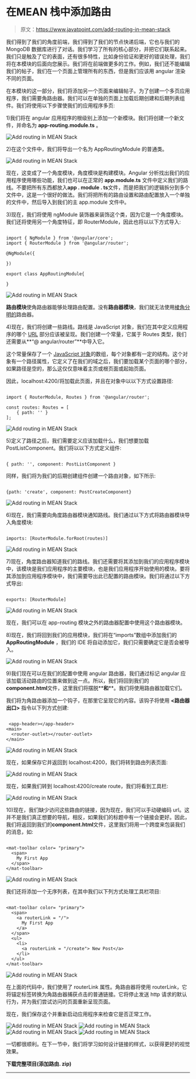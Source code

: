 # 在MEAN 栈中添加路由

> 原文：<https://www.javatpoint.com/add-routing-in-mean-stack>

我们得到了我们的角度前端，我们得到了我们的节点快递后端，它也与我们的 MongoDB 数据库进行了对话。我们学习了所有的核心部分，并把它们联系起来。我们只是触及了它的表面，还有很多特性，比如身份验证和更好的错误处理，我们将在本模块的后面向您展示。我们将在前端做更多的工作。例如，我们还不能编辑我们的帖子，我们在一个页面上管理所有的东西，但是我们应该用 angular 渲染不同的页面。

在本模块的这一部分，我们将添加另一个页面来编辑帖子。为了创建一个多页应用程序，我们需要角路由器。我们可以在单独的页面上加载后期创建和后期列表组件。我们将使用以下步骤使我们的应用程序多页:

1)我们将在 angular 应用程序的根级别上添加一个新模块。我们将创建一个新文件，并命名为 **app-routing.module.ts** 。

![Add routing in MEAN Stack](img/f73b6cbd0daccb53490a5aad29175b1d.png)

2)在这个文件中，我们将导出一个名为 AppRoutingModule 的普通类。

![Add routing in MEAN Stack](img/e4cd598e719477cc53a54cd7a2dc875d.png)

现在，这变成了一个角度模块，角度模块是构建模块。Angular 分析找出我们的应用程序使用哪些功能，我们也可以在正常的 **app.module.ts** 文件中定义我们的路线。不要把所有东西都放入**app . module . ts**文件，而是把我们的逻辑拆分到多个文件中，这是一个很好的做法。我们将把所有的路由设置和路由配置放入一个单独的文件中，然后导入到我们的主 app.module 文件中。

3)现在，我们将使用 ngModule 装饰器来装饰这个类，因为它是一个角度模块。我们还将使用另一个角度特征，即 RouterModule，因此也将以以下方式导入:

```

import { NgModule } from '@angular/core';
import { RouterModule } from '@angular/router';

@NgModule({

})

export class AppRoutingModule{

}

```

![Add routing in MEAN Stack](img/7df04722fcab8c9fcdbc1883d14a7af3.png)

**路由模块**使角路由器能够处理路由配置。没有**路由器模块**，我们就无法使用[棱角分明的](https://www.javatpoint.com/angularjs-tutorial)路由器。

4)现在，我们将创建一些路线。路线是 JavaScript 对象，我们在其中定义应用程序的哪个 [URL](https://www.javatpoint.com/url-full-form) 部分应该被呈现。我们创建一个常量，它属于 Routes 类型，我们还需要从**“@ angular/router”**中导入它。

这个常量保存了一个 [JavaScript 对象](https://www.javatpoint.com/javascript-objects)的数组，每个对象都有一定的结构。这个对象有一个路径属性，它定义了在我们的域之后，我们要加载某个页面的哪个部分，如果路径是空的，那么这仅仅意味着主页或根页面或起始页面。

因此，localhost:4200/将加载此页面，并且在对象中以以下方式设置路径:

```

import { RouterModule, Routes } from '@angular/router';

const routes: Routes = [
    { path: '' }
];

```

![Add routing in MEAN Stack](img/db17ecfea6e617b732ef03fbfd436941.png)

5)定义了路径之后，我们需要定义应该加载什么，我们想要加载 PostListComponent。我们将以以下方式定义组件:

```

{ path: '', component: PostListComponent }

```

同样，我们将为我们的后期创建组件创建一个路由对象，如下所示:

```

{path: 'create', component: PostCreateComponent}

```

![Add routing in MEAN Stack](img/dae442060da580c2f25df471038dccfe.png)

6)现在，我们需要向角度路由器模块通知路线。我们通过以下方式将路由器模块导入角度模块:

```

imports: [RouterModule.forRoot(routes)]

```

![Add routing in MEAN Stack](img/6a4790365fc584adb0abcf7d83b9e99c.png)

7)现在，角度路由器知道我们的路线。我们还需要将其添加到我们的应用程序模块中，该模块是我们应用程序的主要模块，也是我们应用程序开始使用的模块。要将其添加到应用程序模块中，我们需要导出此已配置的路由模块。我们将通过以下方式导出:

```

exports: [RouterModule]

```

![Add routing in MEAN Stack](img/94f58f865cd3d79e8db686af4b578f51.png)

现在，我们可以在 app-routing 模块之外的路由器配置中使用这个路由器模块。

8)现在，我们将回到我们的应用模块，我们将在“imports”数组中添加我们的 **AppRoutingModule** ，我们的 IDE 将自动添加它，我们只需要确定它是否会被导入。

![Add routing in MEAN Stack](img/8b40518051f7f27a0e84585b22d8a552.png)

9)我们现在可以在我们的配置中使用 angular 路由器，我们通过标记 angular 应该加载活动路由的位置来做到这一点。所以，我们将回到我们的**component.html**文件，这里我们将摆脱**<app-post-create></app-post-create>**和**<app-post-list><app-post-list>**。我们将使用路由器加载它们。

我们将为角路由器添加一个钩子，在那里它呈现它的内容。该钩子将使用 **<路由器出口>** 指令以下列方式创建:

```

 <app-header></app-header>
<main>
  <router-outlet></router-outlet>
</main>

```

![Add routing in MEAN Stack](img/f00129488ecd25889c2da95407220fb9.png)

现在，如果保存它并返回到 localhost:4200，我们将转到路由列表页面:

![Add routing in MEAN Stack](img/07981b34681f1cbf971a5f1a25c745ff.png)

现在，如果我们转到 localhost:4200/create route，我们将看到工具栏:

![Add routing in MEAN Stack](img/fec7d1eca2a7429ec05e5af879d00a1e.png)

10)现在，我们缺少访问这些路由的链接，因为现在，我们可以手动硬编码 url。这并不是我们真正想要的导航，相反，如果我们的标题中有一个链接会更好。因此，我们将返回到我们的**component.html**文件，这里我们将用一个跨度来包装我们的消息，如:

```

<mat-toolbar color= "primary"> 
  <span>
    My First App
  </span>
</mat-toolbar>

```

![Add routing in MEAN Stack](img/5685bc38a0cb3ddeeb2559d3f2fe4edc.png)

我们还将添加一个无序列表，在其中我们以下列方式处理工具栏项目:

```

<mat-toolbar color= "primary"> 
  <span>
    <a routerLink = "/">
      My First App
    </a>
  </span>
  <ul>
    <li>
      <a routerLink = "/create"> New Post</a>
    </li>
  </ul>
</mat-toolbar>

```

![Add routing in MEAN Stack](img/41f45e2bacf71f2f756e81b66b177045.png)

在上面的代码中，我们使用了 routerLink 属性。角路由器将使用 routerLink，它将锚定标签转换为角路由器捕获点击的普通链接。它将停止发送 http 请求的默认行为，并为我们尝试访问的页面重新呈现页面。

现在，我们保存这个并重新启动应用程序来检查它是否正常工作。

![Add routing in MEAN Stack](img/c42314d4fb7026d927526cbbd3a277d7.png)
![Add routing in MEAN Stack](img/6859b44f553d8a81ba6d765d0db6c026.png)
![Add routing in MEAN Stack](img/02ea3f1e980ebb72b69663be08ac12d0.png)
![Add routing in MEAN Stack](img/63936b95ac7c6b919fca937a06749b72.png)

一切都很顺利。在下一节中，我们将学习如何设计链接的样式，以获得更好的视觉效果。

**下载完整项目(添加路由. zip)**

* * *
